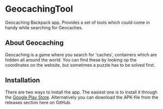 # GeocachingTool
Geocaching Backpack app. Provides a set of tools which could come in handy while searching for Geocaches. 

## About Geocaching
Geocaching is a game where you search for 'caches', containers which are hidden all around the world. You can find these by looking op the coordinates on the website, but sometimes a puzzle has to be solved first.

## Installation
There are two ways to install the app. The easiest one is to install it through the [Google Play Store](https://play.google.com/store/apps/details?id=com.finnalberts.geocachingbackpack). Alternatively you can download the APK-file from the releases section here on GitHub.
